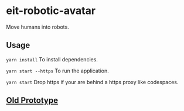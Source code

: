 # eit-robotic-avatar
Move humans into robots. 

## Usage

`yarn install` To install dependencies.

`yarn start --https` To run the application.

`yarn start` Drop https if your are behind a https proxy like codespaces.

## [Old Prototype](./prototype/readme.md) 
